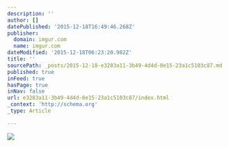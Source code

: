 ```yaml
---
description: ''
author: []
datePublished: '2015-12-18T16:49:46.268Z'
publisher:
  domain: imgur.com
  name: imgur.com
dateModified: '2015-12-18T06:23:20.982Z'
title: ''
sourcePath: _posts/2015-12-18-e3283a11-3b49-4d4d-8e15-23a1c5103c87.md
published: true
inFeed: true
hasPage: true
inNav: false
url: e3283a11-3b49-4d4d-8e15-23a1c5103c87/index.html
_context: 'http://schema.org'
_type: Article

---
```

![](http://i.imgur.com/n9mRVMy.jpg?1)